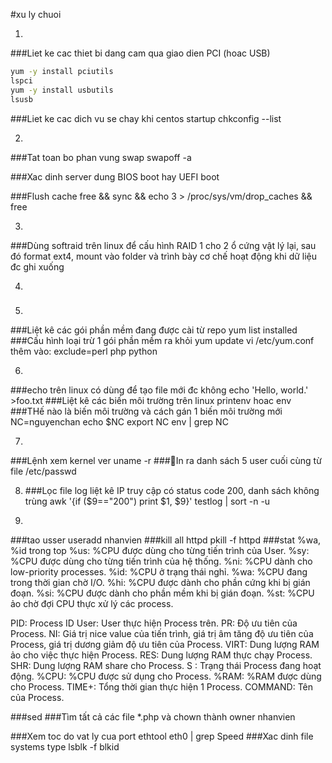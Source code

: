 #xu ly chuoi

1. 
###Liet ke cac thiet bi dang cam qua giao dien PCI (hoac USB)
```sh
yum -y install pciutils
lspci
yum -y install usbutils
lsusb
```

###Liet ke cac dich vu se chay khi centos startup
chkconfig --list

2. 

###Tat toan bo phan vung swap
swapoff -a

###Xac dinh server dung BIOS boot hay UEFI boot

###Flush cache
free && sync && echo 3 > /proc/sys/vm/drop_caches && free

3. 
###Dùng softraid trên linux để cấu hình RAID 1 cho 2 ổ cứng vật lý lại, sau đó format ext4, mount vào folder và trình bày cơ chế hoạt động khi dữ liệu đc ghi xuống

4. 
###

5. 
###Liệt kê các gói phần mềm đang được cài từ repo
yum list installed
###Cấu hình loại trừ 1 gói phần mềm ra khỏi yum update
vi /etc/yum.conf
thêm vào:
exclude=perl php python

6. 
###echo trên linux có dùng để tạo file mới đc không
echo 'Hello, world.' >foo.txt
###Liệt kê các biến môi trường trên linux
printenv hoac env
###THế nào là biến môi trường và cách gán 1 biến môi trường mới
NC=nguyenchan
echo $NC
export NC
env | grep NC

7. 
###Lệnh xem kernel ver
uname -r
###In ra danh sách 5 user cuối cùng từ file /etc/passwd

8. ###Lọc file log liệt kê IP truy cập có status code 200, danh sách không trùng
awk '{if ($9=="200") print $1, $9}' testlog | sort -n -u

9. 
###tao usser
useradd nhanvien
###kill all httpd
pkill -f httpd
###stat %wa, %id trong top
%us: %CPU được dùng cho từng tiến trình của User.
%sy: %CPU được dùng cho từng tiến trình của hệ thống.
%ni: %CPU dành cho low-priority processes.
%id: %CPU ở trạng thái nghỉ.
%wa: %CPU đang trong thời gian chờ I/O.
%hi: %CPU được dành cho phần cứng khi bị gián đoạn.
%si: %CPU được dành cho phần mềm khi bị gián đoạn.
%st: %CPU ảo chờ đợi CPU thực xử lý các process.

PID: Process ID
User: User thực hiện Process trên.
PR: Độ ưu tiên của Process.
NI: Giá trị nice value của tiến trình, giá trị âm tăng độ ưu tiên của Process, giá trị dương giảm độ ưu tiên của Process.
VIRT: Dung lượng RAM ảo cho việc thực hiện Process.
RES: Dung lượng RAM thực chạy Process.
SHR: Dung lượng RAM share cho Process.
S : Trạng thái Process đang hoạt động.
%CPU: %CPU được sử dụng cho Process.
%RAM: %RAM được dùng cho Process.
TIME+: Tổng thời gian thực hiện 1 Process.
COMMAND: Tên của Process.

###sed
###Tìm tất cả các file *.php và chown thành owner nhanvien

###Xem toc do vat ly cua port
ethtool eth0 | grep Speed
###Xac dinh file systems type
lsblk -f
blkid
